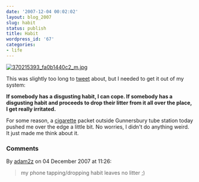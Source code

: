 ```yaml
---
date: '2007-12-04 00:02:02'
layout: blog_2007
slug: habit
status: publish
title: Habit
wordpress_id: '67'
categories:
- life
---
```


[![370215393_fa0b1440c2_m.jpg](http://alex.mullr.net/blog/wp-content/uploads/370215393-fa0b1440c2-m.jpg)](http://flickr.com/photos/brunogirin/370215393/)

This was slightly too long to [tweet](http://twitter.com/alexmuller/) about,
but I needed to get it out of my system:

**If somebody has a disgusting habit, I can cope. If somebody has a disgusting
habit and proceeds to drop their litter from it all over the place, I get
really irritated.**

For some reason, a [cigarette](http://flickr.com/photos/beevek/14260583/)
packet outside Gunnersbury tube station today pushed me over the edge a little
bit. No worries, I didn't do anything weird. It just made me think about it.

### Comments ###

By [adam2z](http://adam2z.com/blog) on 04 December 2007 at 11:26:

> my phone tapping/dropping habit leaves no litter ;)

